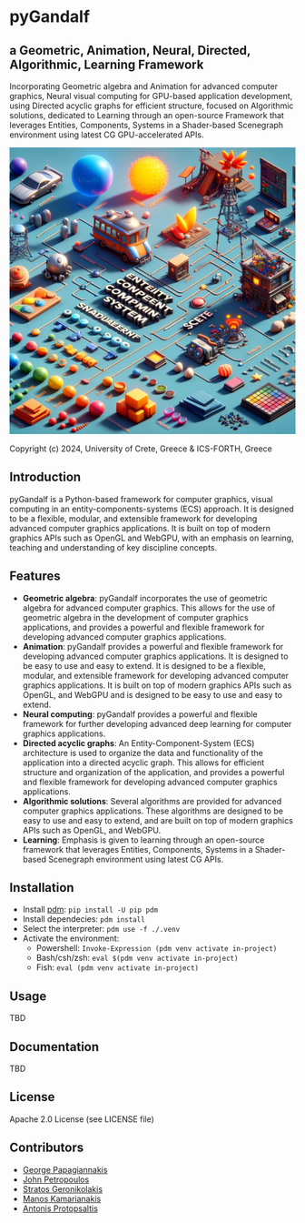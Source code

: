 # pyGandalf

## a **G**eometric, **A**nimation, **N**eural, **D**irected, **A**lgorithmic, **L**earning **F**ramework

Incorporating Geometric algebra and Animation for advanced computer graphics, Neural visual computing for GPU-based application development, using Directed acyclic graphs for efficient structure, focused on Algorithmic solutions, dedicated to Learning through an open-source Framework that leverages Entities, Components, Systems in a Shader-based Scenegraph environment using latest CG GPU-accelerated APIs.

![concept of pyGandalf][def]

[def]: ./data/images/pygandalf1.png

Copyright (c) 2024, University of Crete, Greece & ICS-FORTH, Greece

## Introduction

pyGandalf is a Python-based framework for computer graphics, visual computing in an entity-components-systems (ECS) approach. It is designed to be a flexible, modular, and extensible framework for developing advanced computer graphics applications. It is built on top of modern graphics APIs such as OpenGL and WebGPU, with an emphasis on learning, teaching and understanding of key discipline concepts.

## Features

- **Geometric algebra**: pyGandalf incorporates the use of geometric algebra for advanced computer graphics. This allows for the use of geometric algebra in the development of computer graphics applications, and provides a powerful and flexible framework for developing advanced computer graphics applications.
- **Animation**: pyGandalf provides a powerful and flexible framework for developing advanced computer graphics applications. It is designed to be easy to use and easy to extend. It is designed to be a flexible, modular, and extensible framework for developing advanced computer graphics applications. It is built on top of modern graphics APIs such as OpenGL, and WebGPU and is designed to be easy to use and easy to extend.
- **Neural computing**: pyGandalf provides a powerful and flexible framework for further developing advanced deep learning for computer graphics applications.
- **Directed acyclic graphs**:  An Entity-Component-System (ECS) architecture is used to organize the data and functionality of the application into a directed acyclic graph. This allows for efficient structure and organization of the application, and provides a powerful and flexible framework for developing advanced computer graphics applications.
- **Algorithmic solutions**: Several algorithms are provided for advanced computer graphics applications. These algorithms are designed to be easy to use and easy to extend, and are built on top of modern graphics APIs such as OpenGL, and WebGPU.
- **Learning**: Emphasis is given to learning through an open-source framework that leverages Entities, Components, Systems in a Shader-based Scenegraph environment using latest CG APIs.

## Installation

- Install [pdm](https://pdm-project.org/latest/): ```pip install -U pip pdm```
- Install dependecies: ```pdm install```
- Select the interpreter: ```pdm use -f ./.venv```
- Activate the environment:
    - Powershell: ```Invoke-Expression (pdm venv activate in-project)```
    - Bash/csh/zsh: ```eval $(pdm venv activate in-project)```
    - Fish: ```eval (pdm venv activate in-project)```

## Usage

TBD

## Documentation

TBD

## License

Apache 2.0 License (see LICENSE file)

## Contributors

- [George Papagiannakis](https://george.papagiannakis.org)
- [John Petropoulos](https://github.com/johnoyo)
- [Stratos Geronikolakis](https://github.com/stratosger)
- [Manos Kamarianakis](https://github.com/kamarianakis)
- [Antonis Protopsaltis](https://github.com/aprotopsaltis)
